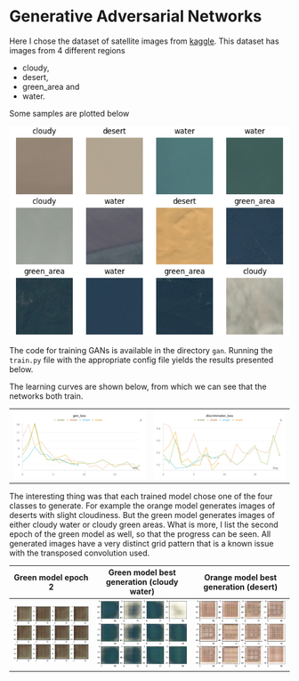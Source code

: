 # Generative Adversarial Networks

Here I chose the dataset of satellite images from [kaggle](https://www.kaggle.com/datasets/mahmoudreda55/satellite-image-classification). This dataset has images from 4 different regions

- cloudy,
- desert,
- green_area and
- water.

Some samples are plotted below

![samples](figures/satellite_image_examples.png)

The code for training GANs is available in the directory `gan`. Running the `train.py` file with the appropriate config file yields the results presented below.

The learning curves are shown below, from which we can see that the networks both train.

| | |
| --- | --- |
| ![gen_loss](figures/gen_loss.png) | ![discriminator_loss](figures/disriminator_loss.png) |

The interesting thing was that each trained model chose one of the four classes to generate. For example the orange model generates images of deserts with slight cloudiness. But the green model generates images of either cloudy water or cloudy green areas. What is more, I list the second epoch of the green model as well, so that the progress can be seen. All generated images have a very distinct grid pattern that is a known issue with the transposed convolution used.

| Green model epoch 2 | Green model best generation (cloudy water) | Orange model best generation (desert) |
| --- | --- | --- |
| ![a](figures/green_gan_epoch2.png) | ![b](figures/green_gan_last.png) | ![c](figures/orange_gan.png) |
